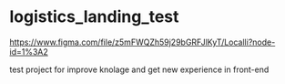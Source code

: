 # logistics_landing_test

https://www.figma.com/file/z5mFWQZh59j29bGRFJlKyT/Localli?node-id=1%3A2

test project for improve knolage and get new experience in front-end
